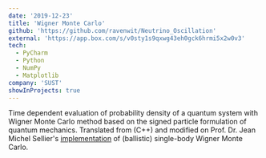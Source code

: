 ```yaml
---
date: '2019-12-23'
title: 'Wigner Monte Carlo'
github: 'https://github.com/ravenwit/Neutrino_Oscillation'
external: 'https://app.box.com/s/v0sty1s9qxwg43eh0gck6hrmi5x2w0v3'
tech:
  - PyCharm
  - Python
  - NumPy
  - Matplotlib
company: 'SUST'
showInProjects: true
---
```


Time dependent evaluation of probability density of a quantum system with Wigner Monte Carlo method based on the signed particle formulation of quantum mechanics. Translated from (C++) and modified on Prof. Dr. Jean Michel Sellier's [implementation](http://www.nano-archimedes.com/download.php/) of (ballistic) single-body Wigner Monte Carlo. 